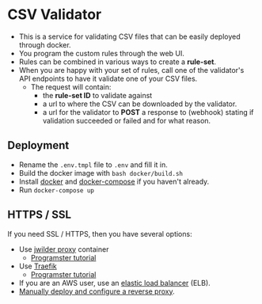 CSV Validator
================

* This is a service for validating CSV files that can be easily deployed through docker.
* You program the custom rules through the web UI.
* Rules can be combined in various ways to create a **rule-set**.
* When you are happy with your set of rules, call one of the validator's API endpoints to have it validate one of your CSV files.
  * The request will contain:
    * the **rule-set ID** to validate against
    * a url to where the CSV can be downloaded by the validator.
    * a url for the validator to **POST** a response to (webhook) stating if validation succeeded or failed and for what reason.


## Deployment
* Rename the `.env.tmpl` file to `.env` and fill it in.
* Build the docker image with `bash docker/build.sh`
* Install [docker](https://blog.programster.org/ubuntu-18-04-install-docker) and [docker-compose](https://blog.programster.org/debian-8-install-docker-compose) if you haven't already.
* Run `docker-compose up`


## HTTPS / SSL
If you need SSL / HTTPS, then you have several options:
* Use [jwilder proxy](https://github.com/jwilder/nginx-proxy) container
    * [Programster tutorial](https://blog.programster.org/hosting-multiple-dockerized-websites-on-a-single-host)
* Use [Traefik](https://traefik.io/)
    * [Programster tutorial](https://blog.programster.org/using-traefik-with-docker-swarm-for-deploying-web-applications)
* If you are an AWS user, use an [elastic load balancer](https://stackoverflow.com/questions/26962066/aws-ssl-https-on-load-balancer) (ELB).
* [Manually deploy and configure a reverse proxy](http://blog.programster.org/debian-9-set-up-nginx-reverse-proxy).